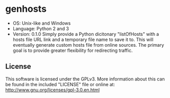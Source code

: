 # genhosts
* OS: Unix-like and Windows
* Language: Python 2 and 3
* Version: 0.1.0
Simply provide a Python dicitonary "listOfHosts" with a hosts file URL link and a temporary file name to save it to. This will eventually generate custom hosts file from online sources. The primary goal is to provide greater flexibility for redirecting traffic.

## License
This software is licensed under the GPLv3. More information about this can be found in the included "LICENSE" file or online at: http://www.gnu.org/licenses/gpl-3.0.en.html
